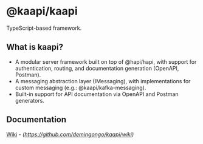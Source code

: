 # @kaapi/kaapi

TypeScript-based framework.

## What is kaapi?

- A modular server framework built on top of @hapi/hapi, with support for authentication, routing, and documentation generation (OpenAPI, Postman).
- A messaging abstraction layer (IMessaging), with implementations for custom messaging (e.g.: @kaapi/kafka-messaging).
- Built-in support for API documentation via OpenAPI and Postman generators.

## Documentation

[Wiki](https://github.com/demingongo/kaapi/wiki) - _(https://github.com/demingongo/kaapi/wiki)_
